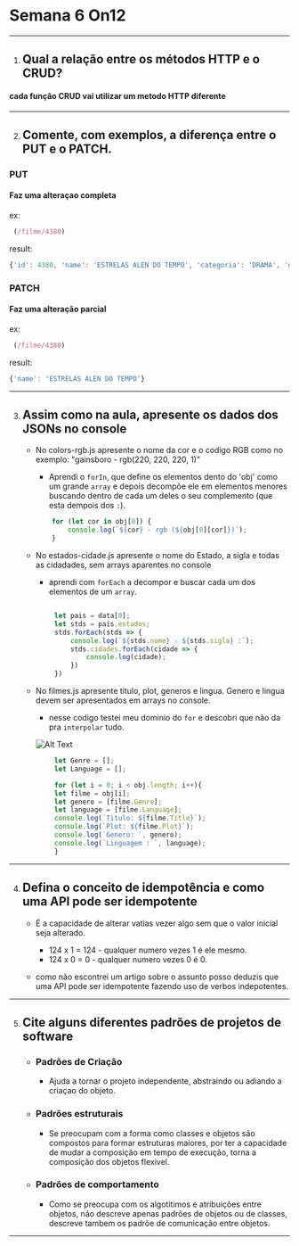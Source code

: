 
# Semana 6 On12
---
1. ##  Qual a relação entre os métodos HTTP e o CRUD?

#### cada função CRUD vai utilizar um metodo HTTP diferente

---
2) ##  Comente, com exemplos, a diferença entre o PUT e o PATCH.

### PUT
#### Faz uma alteraçao completa

ex:
```JAVASCRIPT
 (/filme/4380)
```
result: 
```JAVASCRIPT
{'id': 4380, 'name': 'ESTRELAS ALEN DO TEMPO', 'categoria': 'DRAMA', 'duracao': '2H 7M'}
```


### PATCH
#### Faz uma alteração parcial

ex:
```JAVASCRIPT
 (/filme/4380)
```
result: 
```JAVASCRIPT
{'name': 'ESTRELAS ALEN DO TEMPO'}
```
---
3) ##  Assim como na aula, apresente os dados dos JSONs no console

    - No colors-rgb.js apresente o nome da cor e o codigo RGB como no exemplo: "gainsboro - rgb(220, 220, 220, 1)"

        * Aprendi o `forIn`, que define os elementos dento do 'obj' como um grande `array` e depois decompõe ele em elementos menores buscando dentro de cada um deles o seu complemento (que esta dempois dos `:`).

        ```javascript
            for (let cor in obj[0]) {
                console.log(`${cor} - rgb (${obj[0][cor]})`);   
            }
        ```
    
    - No estados-cidade.js apresente o nome do Estado, a sigla e todas as cidadades, sem arrays aparentes no console

        * aprendi com `forEach` a decompor e buscar cada um dos elementos de um `array`.

    ```javascript

            let pais = data[0];
            let stds = pais.estados;
            stds.forEach(stds => {
                console.log(`${stds.nome} - ${stds.sigla} :`);
                stds.cidades.forEach(cidade => {
                    console.log(cidade);
                })
            })
    ```

    - No filmes.js apresente titulo, plot, generos e lingua. Genero e lingua devem ser apresentados em arrays no console.
    
        * nesse codigo testei meu dominio do `for` e descobri que não da pra `interpolar` tudo.

        ![Alt Text](https://media.giphy.com/media/3cVrr8HGrMGVoAGXdd/giphy.gif)

    ```javascript
            let Genre = [];
            let Language = [];

            for (let i = 0; i < obj.length; i++){
            let filme = obj[i];
            let genero = [filme.Genre];
            let language = [filme.Language];   
            console.log(`Titulo: ${filme.Title}`);
            console.log(`Plot: ${filme.Plot}`);
            console.log(`Genero: `, genero);
            console.log(`Linguagem : `, language);
            }
    ```



---
4) ## Defina o conceito de idempotência e como uma API pode ser idempotente

    - É a capacidade de alterar vatias vezer algo sem que o valor inicial seja alterado.
        * 124 x 1 = 124 - qualquer numero vezes 1 é ele mesmo.
        * 124 x 0 = 0   - qualquer numero vezes 0 é 0.
        
    - como não escontrei um artigo sobre o assunto posso deduzis que  uma API pode ser idempotente fazendo uso de verbos indepotentes.

   
---
5) ## Cite alguns diferentes padrões de projetos de software

    - ### Padrões de Criação
        * Ajuda a tornar o projeto independente, abstraindo ou adiando a criaçao do objeto.

    - ### Padrões estruturais
        * Se preocupam com a forma como classes e objetos são compostos para formar estruturas maiores, por ter a capacidade de mudar a composição em tempo de execução, torna a composição dos objetos flexivel.

    - ### Padrões de comportamento

        * Como se preocupa com os algotitimos e atribuições entre objetos, não descreve apenas padrões de objetos ou de classes, descreve tambem os padrõe de comunicação entre objetos.


---
